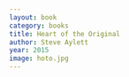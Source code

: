 ```yaml
---
layout: book
category: books
title: Heart of the Original
author: Steve Aylett
year: 2015
image: hoto.jpg
---
```

